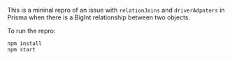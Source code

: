 This is a mininal repro of an issue with `relationJoins` and `driverAdpaters` in Prisma when there is a BigInt relationship between two objects.

To run the repro:
```shell
npm install
npm start
```
